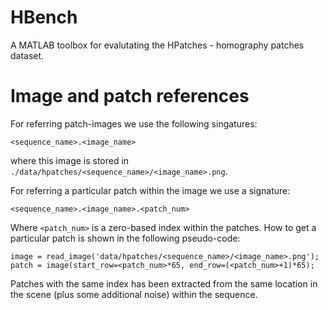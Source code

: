 # HBench
A MATLAB toolbox for evalutating the HPatches - homography patches dataset.

# Image and patch references
For referring patch-images we use the following singatures:
```
<sequence_name>.<image_name>
```
where this image is stored in `./data/hpatches/<sequence_name>/<image_name>.png`.

For referring a particular patch within the image we use a signature:
```
<sequence_name>.<image_name>.<patch_num>
```
Where `<patch_num>` is a zero-based index within the patches. How to get a particular patch is shown in the following pseudo-code:
```
image = read_image('data/hpatches/<sequence_name>/<image_name>.png');
patch = image(start_row=<patch_num>*65, end_row=(<patch_num>+1)*65);
```
Patches with the same index has been extracted from the same location in the scene (plus some additional noise) within the sequence.
